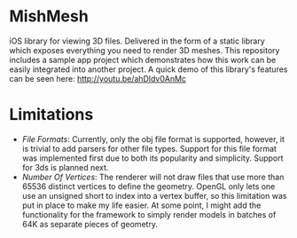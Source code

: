 MishMesh
========
iOS library for viewing 3D files. Delivered in the form of a static library which exposes everything you need to render 3D meshes. This repository includes a sample app project which demonstrates how this work can be easily integrated into another project. A quick demo of this library's features can be seen here: <http://youtu.be/ahDldv0AnMc>

Limitations
===========
- *File Formats*: Currently, only the obj file format is supported, however, it is trivial to add parsers for other file types. Support for this file format was implemented first due to both its popularity and simplicity. Support for 3ds is planned next.
- *Number Of Vertices*: The renderer will not draw files that use more than 65536 distinct vertices to define the geometry. OpenGL only lets one use an unsigned short to index into a vertex buffer, so this limitation was put in place to make my life easier. At some point, I might add the functionality for the framework to simply render models in batches of 64K as separate pieces of geometry.
